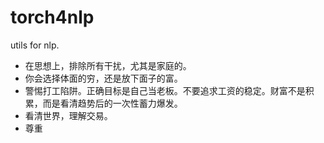# torch4nlp

utils for nlp.

- 在思想上，排除所有干扰，尤其是家庭的。
- 你会选择体面的穷，还是放下面子的富。
- 警惕打工陷阱。正确目标是自己当老板。不要追求工资的稳定。财富不是积累，而是看清趋势后的一次性蓄力爆发。
- 看清世界，理解交易。
- 尊重
